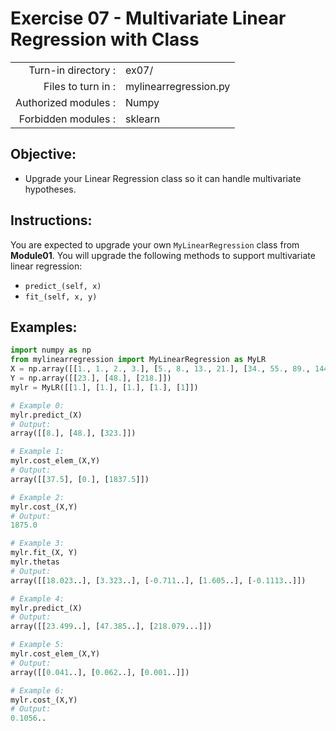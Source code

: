# Exercise 07 - Multivariate Linear Regression with Class

|                         |                        |
| -----------------------:| ---------------------- |
|   Turn-in directory :   |  ex07/                 |
|   Files to turn in :    |  mylinearregression.py |
|   Authorized modules :  |  Numpy                 |
|   Forbidden modules :   |  sklearn               |

## Objective: 
* Upgrade your Linear Regression class so it can handle multivariate hypotheses.

## Instructions:
You are expected to upgrade your own `MyLinearRegression` class from **Module01**. You will upgrade the following methods to support multivariate linear regression:
- `predict_(self, x)` 
- `fit_(self, x, y)`   

## Examples:
```python
import numpy as np
from mylinearregression import MyLinearRegression as MyLR
X = np.array([[1., 1., 2., 3.], [5., 8., 13., 21.], [34., 55., 89., 144.]])
Y = np.array([[23.], [48.], [218.]])
mylr = MyLR([[1.], [1.], [1.], [1.], [1]])

# Example 0:
mylr.predict_(X)
# Output:
array([[8.], [48.], [323.]])

# Example 1:
mylr.cost_elem_(X,Y)
# Output:
array([[37.5], [0.], [1837.5]])

# Example 2:
mylr.cost_(X,Y)
# Output:
1875.0

# Example 3:
mylr.fit_(X, Y)
mylr.thetas
# Output:
array([[18.023..], [3.323..], [-0.711..], [1.605..], [-0.1113..]])

# Example 4:
mylr.predict_(X)
# Output:
array([[23.499..], [47.385..], [218.079...]])

# Example 5:
mylr.cost_elem_(X,Y)
# Output:
array([[0.041..], [0.062..], [0.001..]])

# Example 6:
mylr.cost_(X,Y)
# Output:
0.1056..
```
